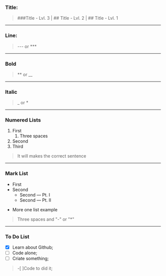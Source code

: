 ### Title:
>###Title - Lvl. 3 | ## Title - Lvl. 2 | ## Title - Lvl. 1 
---

### Line:
>--- or *** 
---

### Bold
>** or __
---

### Italic
> _ or *
---

### Numered Lists 
1. First
   1. Three spaces
2. Second
1. Third 
>It will makes the correct sentence
---

### Mark List
* First
* Second
   * Second — Pt. I
   * Second — Pt. II
 - More one list example  
> Three spaces and "-" or "*"
---

### To Do List
- [x] Learn about Github;
- [ ] Code alone;
- [ ] Criate something;
> -[ ]Code to did it;
  

